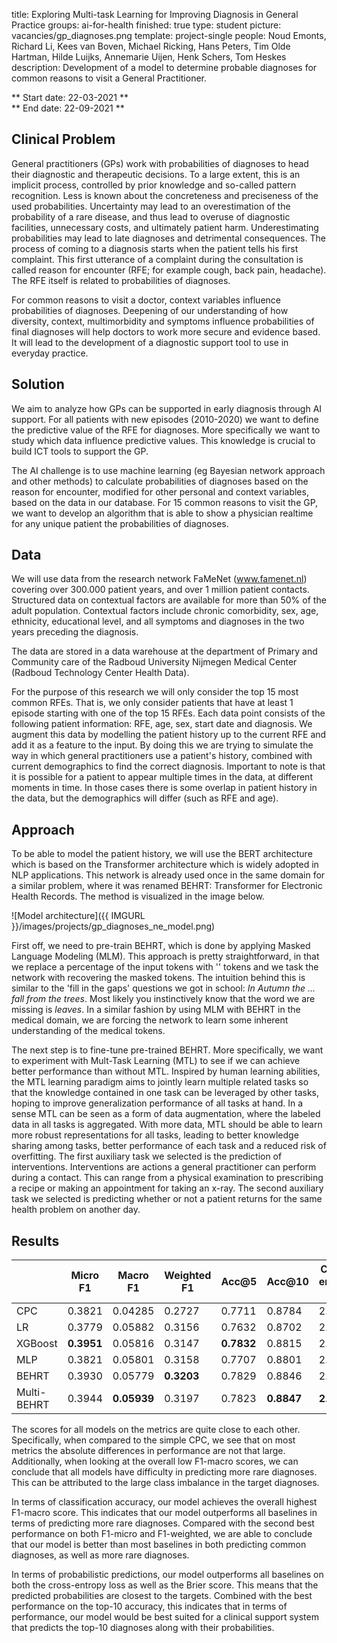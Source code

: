 title: Exploring Multi-task Learning for Improving Diagnosis in General Practice
groups: ai-for-health
finished: true
type: student
picture: vacancies/gp_diagnoses.png
template: project-single
people: Noud Emonts, Richard Li, Kees van Boven, Michael Ricking, Hans Peters, Tim Olde Hartman, Hilde Luijks, Annemarie Uijen, Henk Schers, Tom Heskes
description: Development of a model to determine probable diagnoses for common reasons to visit a General Practitioner.

** Start date: 22-03-2021 ** <br>
** End date: 22-09-2021 **

## Clinical Problem 
General practitioners (GPs) work with probabilities of diagnoses to head their diagnostic and therapeutic decisions. To a large extent, this is an implicit process, controlled by prior knowledge and so-called pattern recognition. Less is known about the concreteness and preciseness of the used probabilities. Uncertainty may lead to an overestimation of the probability of a rare disease, and thus lead to overuse of diagnostic facilities, unnecessary costs, and ultimately patient harm. Underestimating probabilities may lead to late diagnoses and detrimental consequences. The process of coming to a diagnosis starts when the patient tells his first complaint. This first utterance of a complaint during the consultation is called reason for encounter (RFE; for example cough, back pain, headache). The RFE itself is related to probabilities of diagnoses. 

For common reasons to visit a doctor, context variables influence probabilities of diagnoses. Deepening of our understanding of how diversity, context, multimorbidity and symptoms influence probabilities of final diagnoses will help doctors to work more secure and evidence based. It will lead to the development of a diagnostic support tool to use in everyday practice. 

## Solution
We aim to analyze how GPs can be supported in early diagnosis through AI support. For all patients with new episodes (2010-2020) we want to define the predictive value of the RFE for diagnoses. More specifically we want to study which data influence predictive values. This knowledge is crucial to build ICT tools to support the GP.

The AI challenge is to use machine learning (eg Bayesian network approach and other methods) to calculate probabilities of diagnoses based on the reason for encounter, modified for other personal and context variables, based on the data in our database. For 15 common reasons to visit the GP, we want to develop an algorithm that is able to show a physician realtime for any unique patient the probabilities of diagnoses.

## Data
We will use data from the research network FaMeNet (www.famenet.nl) covering over 300.000 patient years, and over 1 million patient contacts. Structured data on contextual factors are available for more than 50% of the adult population. Contextual factors include chronic comorbidity, sex, age, ethnicity, educational level, and all symptoms and diagnoses in the two years preceding the diagnosis.

The data are stored in a data warehouse at the department of Primary and Community care of the Radboud University Nijmegen Medical Center (Radboud Technology Center Health Data). 

For the purpose of this research we will only consider the top 15 most common RFEs. That is, we only consider patients that have at least 1 episode starting with one of the top 15 RFEs. Each data point consists of the following patient information: RFE, age, sex, start date and diagnosis. We augment this data by modelling the patient history up to the current RFE and add it as a feature to the input. By doing this we are trying to simulate the way in which general practitioners use a patient's history, combined with current demographics to find the correct diagnosis. Important to note is that it is possible for a patient to appear multiple times in the data, at different moments in time. In those cases there is some overlap in patient history in the data, but the demographics will differ (such as RFE and age).


## Approach
To be able to model the patient history, we will use the BERT architecture which is based on the Transformer architecture which is widely adopted in NLP applications. This network is already used once in the same domain for a similar problem, where it was renamed BEHRT: Transformer for Electronic Health Records. The method is visualized in the image below.

![Model architecture]({{ IMGURL }}/images/projects/gp_diagnoses_ne_model.png)

First off, we need to pre-train BEHRT, which is done by applying Masked Language Modeling (MLM). This approach is pretty straightforward, in that we replace a percentage of the input tokens with '<MASK>' tokens and we task the network with recovering the masked tokens. The intuition behind this is similar to the 'fill in the gaps' questions we got in school: *In Autumn the ... fall from the trees*. Most likely you instinctively know that the word we are missing is *leaves*. In a similar fashion by using MLM with BEHRT in the medical domain, we are forcing the network to learn some inherent understanding of the medical tokens.

The next step is to fine-tune pre-trained BEHRT. More specifically, we want to experiment with Mult-Task Learning (MTL) to see if we can achieve better performance than without MTL. Inspired by human learning abilities, the MTL learning paradigm aims to jointly learn multiple related tasks so that the knowledge contained in one task can be leveraged by other tasks, hoping to improve generalization performance of all tasks at hand. In a sense MTL can be seen as a form of data augmentation, where the labeled data in all tasks is aggregated. With more data, MTL should be able to learn more robust representations for all tasks, leading to better knowledge sharing among tasks, better performance of each task and a reduced risk of overfitting. The first auxiliary task we selected is the prediction of interventions. Interventions are actions a general practitioner can perform during a contact. This can range from a physical examination to prescribing a recipe or making an appointment for taking an x-ray. The second auxiliary task we selected is predicting whether or not a patient returns for the same health problem on another day. 

## Results

|                 | Micro F1   | Macro F1   | Weighted F1 | Acc@5      | Acc@10     | Cross-entropy Loss | Brier Score   |
|-----------------|------------|------------|-------------|------------|------------|--------------------|---------------|
| CPC             | 0.3821     | 0.04285    | 0.2727      | 0.7711     | 0.8784     | 2.548              | 0.7598        |
| LR              | 0.3779     | 0.05882    | 0.3156      | 0.7632     | 0.8702     | 2.338              | 0.7734        |
| XGBoost         | **0.3951** | 0.05816    | 0.3147      | **0.7832** | 0.8815     | 2.332              | 0.7581        |
| MLP             | 0.3821     | 0.05801    | 0.3158      | 0.7707     | 0.8801     | 2.241              | 0.7696        |
| BEHRT           | 0.3930     | 0.05779    | **0.3203**  | 0.7829     | 0.8846     | 2.178              | 0.7522        |
| Multi-BEHRT     | 0.3944     | **0.05939**| 0.3197      | 0.7823     | **0.8847** | **2.170**          | **0.7518**    |
  
The scores for all models on the metrics are quite close to each other. Specifically, when compared to the simple CPC, we see that on most metrics the absolute differences in performance are not that large. Additionally, when looking at the overall low F1-macro scores, we can conclude that all models have difficulty in predicting more rare diagnoses. This can be attributed to the large class imbalance in the target diagnoses.

In terms of classification accuracy, our model achieves the overall highest F1-macro score. This indicates that our model outperforms all baselines in terms of predicting more rare diagnoses. Compared with the second best performance on both F1-micro and F1-weighted, we are able to conclude that our model is better than most baselines in both predicting common diagnoses, as well as more rare diagnoses.

In terms of probabilistic predictions, our model outperforms all baselines on both the cross-entropy loss as well as the Brier score. This means that the predicted probabilities are closest to the targets. Combined with the best performance on the top-10 accuracy, this indicates that in terms of performance, our model would be best suited for a clinical support system that predicts the top-10 diagnoses along with their probabilities.
